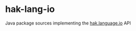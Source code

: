 # hak-lang-io
Java package sources implementing the [hak.language.io](https://hassan-ait-kaci.net/hlt/doc/hlt/api/hlt/language/io/package-summary.html) API
